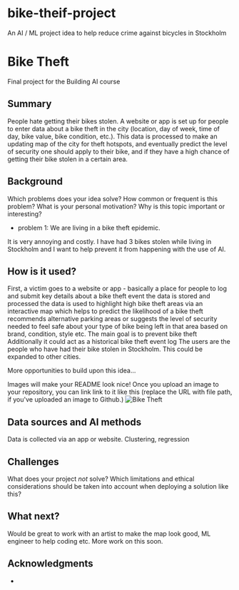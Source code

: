 # bike-theif-project
An AI / ML project idea to help reduce crime against bicycles in Stockholm

# Bike Theft

Final project for the Building AI course

## Summary

People hate getting their bikes stolen. A website or app is set up for people to enter data about a bike theft in the city (location, day of week, time of day, bike value, bike condition, etc.). This data is processed to make an updating map of the city for theft hotspots, and eventually predict the level of security one should apply to their bike, and if they have a high chance of getting their bike stolen in a certain area.


## Background

Which problems does your idea solve? How common or frequent is this problem? What is your personal motivation? Why is this topic important or interesting?

* problem 1: We are living in a bike theft epidemic. 

It is very annoying and costly. I have had 3 bikes stolen while living in Stockholm and I want to help prevent it from happening with the use of AI.

## How is it used?

First, a victim goes to a website or app - basically a place for people to log and submit key details about a bike theft event
the data is stored and processed
the data is used to highlight high bike theft areas via an interactive map which helps to predict the likelihood of a bike theft
recommends alternative parking areas or suggests the level of security needed to feel safe about your type of bike being left in that area based on brand, condition, style etc.
The main goal is to prevent bike theft
Additionally it could act as a historical bike theft event log
The users are the people who have had their bike stolen in Stockholm. This could be expanded to other cities.

More opportunities to build upon this idea...

Images will make your README look nice!
Once you upload an image to your repository, you can link link to it like this (replace the URL with file path, if you've uploaded an image to Github.)
![Bike Theft](https://en.wikipedia.org/wiki/Bicycle_theft#/media/File:Cut_bicycle_U-lock.jpg)


## Data sources and AI methods
Data is collected via an app or website. Clustering, regression 


## Challenges

What does your project _not_ solve? Which limitations and ethical considerations should be taken into account when deploying a solution like this?


## What next?

Would be great to work with an artist to make the map look good, ML engineer to help coding etc. More work on this soon.


## Acknowledgments

* 
